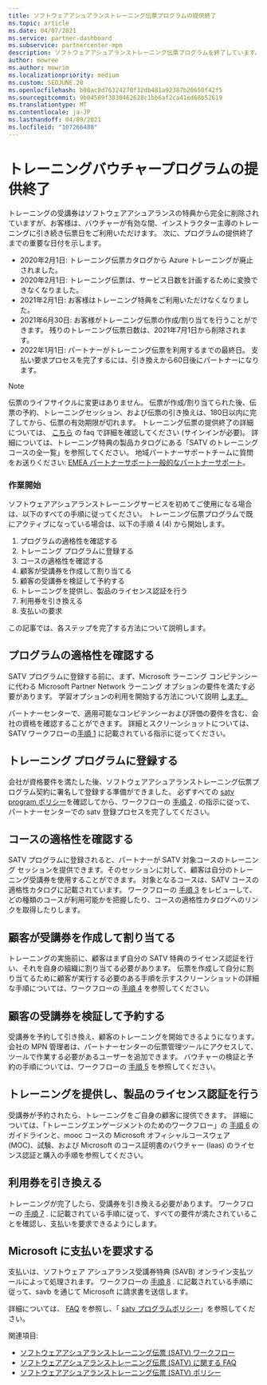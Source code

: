 ```yaml
---
title: ソフトウェアアシュアランストレーニング伝票プログラムの提供終了
ms.topic: article
ms.date: 04/07/2021
ms.service: partner-dashboard
ms.subservice: partnercenter-mpn
description: ソフトウェアアシュアランストレーニング伝票プログラムを終了しています。
author: mowree
ms.author: mowrim
ms.localizationpriority: medium
ms.custom: SEOJUNE.20
ms.openlocfilehash: b08ac8d76324270f32db481a92387b20650f42f5
ms.sourcegitcommit: 9b04509f3830462628c1bb6af2ca41ed68b52619
ms.translationtype: MT
ms.contentlocale: ja-JP
ms.lasthandoff: 04/09/2021
ms.locfileid: "107266488"
---
```

# <a name="training-vouchers-program-retirement"></a>トレーニングバウチャープログラムの提供終了

トレーニングの受講券はソフトウェアアシュアランスの特典から完全に削除されていますが、お客様は、バウチャーが有効な間、インストラクター主導のトレーニングに引き続き伝票日をご利用いただけます。 次に、プログラムの提供終了までの重要な日付を示します。 

- 2020年2月1日: トレーニング伝票カタログから Azure トレーニングが廃止されました。
- 2020年2月1日: トレーニング伝票は、サービス日数を計画するために変換できなくなりました。  
- 2021年2月1日: お客様はトレーニング特典をご利用いただけなくなりました。 
- 2021年6月30日: お客様がトレーニング伝票の作成/割り当てを行うことができます。 残りのトレーニング伝票日数は、2021年7月1日から削除されます。
- 2022年1月1日: パートナーがトレーニング伝票を利用するまでの最終日。 支払い要求プロセスを完了するには、引き換えから60日後にパートナーになります。  

>[!NOTE]
>伝票のライフサイクルに変更はありません。 伝票が作成/割り当てられた後、伝票の予約、トレーニングセッション、および伝票の引き換えは、180日以内に完了してから、伝票の有効期限が切れます。  トレーニング伝票の提供終了の詳細については、 [こちら](https://partner.microsoft.com/resources/collection/software-assurance-benefit-changes#/) の faq で詳細を確認してください (サインインが必要)。  詳細については、トレーニング特典の製品カタログにある「SATV のトレーニングコースの全一覧」を参照してください。  地域パートナーサポートチームに質問をお送りください: [EMEA パートナーサポート](mailto:savoucher@msdirectservices.com)[一般的なパートナーサポート](https://partner.microsoft.com/dashboard/support/servicerequests)。



### <a name="get-started"></a>作業開始

ソフトウェアアシュアランストレーニングサービスを初めてご使用になる場合は、以下のすべての手順に従ってください。 トレーニング伝票プログラムで既にアクティブになっている場合は、以下の手順 4 (4) から開始します。 

1. プログラムの適格性を確認する
2. トレーニング プログラムに登録する
3. コースの適格性を確認する
4. 顧客が受講券を作成して割り当てる
5. 顧客の受講券を検証して予約する
6. トレーニングを提供し、製品のライセンス認証を行う
7. 利用券を引き換える
8. 支払いの要求

この記事では、各ステップを完了する方法について説明します。

## <a name="confirm-program-eligibility"></a>プログラムの適格性を確認する

SATV プログラムに登録する前に、まず、Microsoft ラーニング コンピテンシーに代わる Microsoft Partner Network ラーニング オプションの要件を満たす必要があります。 学習オプションの利用を開始する方法について説明 [します。](https://partner.microsoft.com/membership/learning-partners)

パートナーセンターで、適用可能なコンピテンシーおよび評価の要件を含む、会社の資格を確認することができます。 詳細とスクリーンショットについては、SATV ワークフローの[手順 1](https://query.prod.cms.rt.microsoft.com/cms/api/am/binary/RE4s3bB) に記載されている指示に従ってください。

## <a name="enroll-in-the-training-program"></a>トレーニング プログラムに登録する

会社が資格要件を満たした後、ソフトウェアアシュアランストレーニング伝票プログラム契約に署名して登録する準備ができました。 必ずすべての [satv program ポリシー](https://query.prod.cms.rt.microsoft.com/cms/api/am/binary/RE3koEP)を確認してから、ワークフローの [手順 2](https://query.prod.cms.rt.microsoft.com/cms/api/am/binary/RE4s3bB) . の指示に従って、パートナーセンターでの satv 登録プロセスを完了してください。


## <a name="confirm-course-eligibility"></a>コースの適格性を確認する
SATV プログラムに登録されると、パートナーが SATV 対象コースのトレーニング セッションを提供できます。そのセッションに対して、顧客は自分のトレーニング受講券を使用することができます。 対象となるコースは、SATV コースの適格性カタログに記載されています。 ワークフローの [手順 3](https://query.prod.cms.rt.microsoft.com/cms/api/am/binary/RE4s3bB) をレビューして、どの種類のコースが利用可能かを把握したり、コースの適格性カタログへのリンクを取得したりします。

## <a name="have-customer-create-and-assign-voucher"></a>顧客が受講券を作成して割り当てる

トレーニングの実施前に、顧客はまず自分の SATV 特典のライセンス認証を行い、それを自身の組織に割り当てる必要があります。 伝票を作成して自分に割り当てるために顧客が実行する必要のある手順を示すスクリーンショットの詳細な手順については、ワークフローの [手順 4](https://query.prod.cms.rt.microsoft.com/cms/api/am/binary/RE4s3bB) を参照してください。

## <a name="validate-and-reserve-customer-vouchers"></a>顧客の受講券を検証して予約する

受講券を予約して引き換え、顧客のトレーニングを開始できるようになります。 会社の MPN 管理者は、パートナーセンターの伝票管理ツールにアクセスして、ツールで作業する必要があるユーザーを追加できます。 バウチャーの検証と予約の手順については、ワークフローの [手順 5](https://query.prod.cms.rt.microsoft.com/cms/api/am/binary/RE4s3bB) を参照してください。

## <a name="deliver-training-and-activate-product"></a>トレーニングを提供し、製品のライセンス認証を行う

受講券が予約されたら、トレーニングをご自身の顧客に提供できます。 詳細については、「トレーニングエンゲージメントのためのワークフロー」の [手順 6](https://query.prod.cms.rt.microsoft.com/cms/api/am/binary/RE4s3bB) のガイドラインと、mooc コースの Microsoft オフィシャルコースウェア (MOC)、試験、および Microsoft のコース証明書のバウチャー (laas) のライセンス認証と購入の手順を参照してください。

## <a name="redeem-voucher"></a>利用券を引き換える

トレーニングが完了したら、受講券を引き換える必要があります。 ワークフローの [手順 7](https://query.prod.cms.rt.microsoft.com/cms/api/am/binary/RE4s3bB) . に記載されている手順に従って、すべての要件が満たされていることを確認し、支払いを要求できるようにします。 


## <a name="request-payment-from-microsoft"></a>Microsoft に支払いを要求する

支払いは、ソフトウェア アシュアランス受講券特典 (SAVB) オンライン支払ツールによって処理されます。 ワークフローの [手順 8](https://query.prod.cms.rt.microsoft.com/cms/api/am/binary/RE4s3bB) . に記載されている手順に従って、savb を通じて Microsoft に請求書を送信します。 

詳細については、 [FAQ](https://query.prod.cms.rt.microsoft.com/cms/api/am/binary/RE3kz5o) を参照し、「 [satv プログラムポリシー](https://query.prod.cms.rt.microsoft.com/cms/api/am/binary/RE3koEP)」を参照してください。

関連項目:

- [ソフトウェアアシュアランストレーニング伝票 (SATV) ワークフロー](https://query.prod.cms.rt.microsoft.com/cms/api/am/binary/RE4s3bB)
- [ソフトウェアアシュアランストレーニング伝票 (SATV) に関する FAQ](https://query.prod.cms.rt.microsoft.com/cms/api/am/binary/RE3kz5o)
- [ソフトウェアアシュアランストレーニング伝票 (SATV) ポリシー](https://query.prod.cms.rt.microsoft.com/cms/api/am/binary/RE3koEP)
